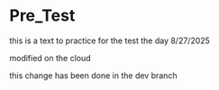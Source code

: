 # Pre_Test

this is a text to practice for the test the day 8/27/2025

modified on the cloud

this change has been done in the dev branch
